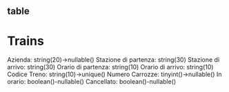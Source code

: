 ## table

# Trains

Azienda: string(20)->nullable()
Stazione di partenza: string(30)
Stazione di arrivo: string(30)
Orario di partenza: string(10)
Orario di arrivo: string(10)
Codice Treno: string(10)->unique()
Numero Carrozze: tinyint()->nullable()
In orario: boolean()-nullable()
Cancellato: boolean()-nullable()